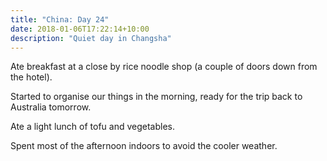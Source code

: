 ```yaml
---
title: "China: Day 24"
date: 2018-01-06T17:22:14+10:00
description: "Quiet day in Changsha"
---
```

Ate breakfast at a close by rice noodle shop (a couple of doors down from the hotel).

Started to organise our things in the morning, ready for the trip back to Australia tomorrow.

Ate a light lunch of tofu and vegetables.

Spent most of the afternoon indoors to avoid the cooler weather.
